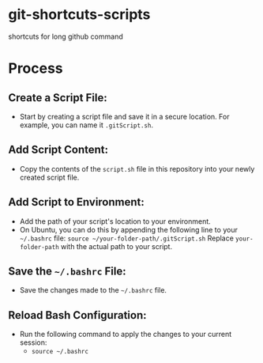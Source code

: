 # git-shortcuts-scripts
shortcuts for long github command

# Process

## Create a Script File:
- Start by creating a script file and save it in a secure location. For example, you can name it `.gitScript.sh`.

## Add Script Content:
- Copy the contents of the `script.sh` file in this repository into your newly created script file.

## Add Script to Environment:
- Add the path of your script's location to your environment.
- On Ubuntu, you can do this by appending the following line to your `~/.bashrc` file:
  `source ~/your-folder-path/.gitScript.sh`
  Replace `your-folder-path` with the actual path to your script.

## Save the `~/.bashrc` File:
- Save the changes made to the `~/.bashrc` file.

## Reload Bash Configuration:
- Run the following command to apply the changes to your current session:
  - `source ~/.bashrc`


